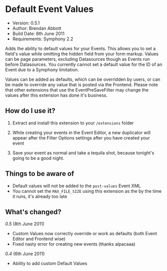 # Default Event Values

* Version: 0.5.1
* Author: Brendan Abbott
* Build Date: 8th June 2011
* Requirements: Symphony 2.2

Adds the ability to default values for your Events. This allows you to set a field's value while omitting the hidden field from your form markup. Values can be page parameters, excluding Datasources though as Events run before Datasources. You currently cannot set a default value for the ID of an Event due to a Symphony limitation.

Values can be added as defaults, which can be overridden by users, or can be made to override any value that is posted via the Frontend. Please note that other extensions that use the EventPreSaveFilter may change the values after this extension has done it's business.

## How do I use it?

1. Extract and install this extension to your `/extensions` folder

2. While creating your events in the Event Editor, a new duplicator will appear after the Filter Options settings after you have created your event

3. Save your event as normal and take a tequila shot, because tonight's going to be a good night.

## Things to be aware of

* Default values will not be added to the `post-values` Event XML
* You cannot set the `MAX_FILE_SIZE` using this extension as the by the time it runs, it's already too late

## What's changed?

_0.5_ (8th June 2011)

* Custom Values now correctly override or work as defaults (both Event Editor and Frontend wise)
* Fixed nasty error for creating new events (thanks alpacaaa)

_0.4_ (6th June 2011)

* Ability to add custom Default Values